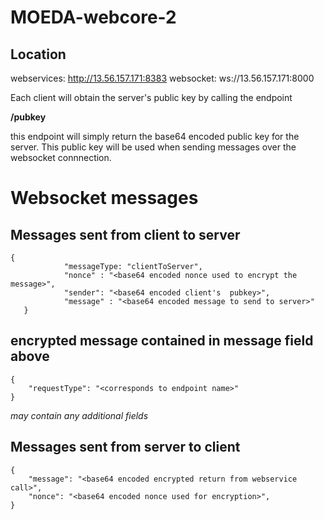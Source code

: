# MOEDA-webcore-2

## Location
webservices: http://13.56.157.171:8383
websocket: ws://13.56.157.171:8000

Each client will obtain the server's public key by calling the endpoint

**/pubkey**

this endpoint will simply return the base64 encoded public key for the server.  This public key will be used
when sending messages over the websocket connnection.


# Websocket messages
## Messages sent from client to server
	
	{
                "messageType: "clientToServer",
                "nonce" : "<base64 encoded nonce used to encrypt the message>",
                "sender": "<base64 encoded client's  pubkey>",
                "message" : "<base64 encoded message to send to server>"
       }

## encrypted message contained in message field above
	{
		"requestType": "<corresponds to endpoint name>"
	}     

*may contain any additional fields*


## Messages sent from server to client
	{
		"message": "<base64 encoded encrypted return from webservice call>",
		"nonce": "<base64 encoded nonce used for encryption>",
	}
